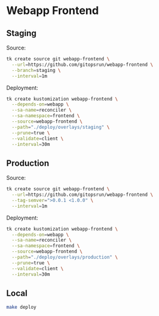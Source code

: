 # Webapp Frontend

## Staging 

Source:

```bash
tk create source git webapp-frontend \
  --url=https://github.com/gitopsrun/webapp-frontend \
  --branch=staging \
  --interval=1m
```

Deployment:

```bash
tk create kustomization webapp-frontend \
  --depends-on=webapp \
  --sa-name=reconciler \
  --sa-namespace=frontend \
  --source=webapp-frontend \
  --path="./deploy/overlays/staging" \
  --prune=true \
  --validate=client \
  --interval=30m
```

## Production 

Source:

```bash
tk create source git webapp-frontend \
  --url=https://github.com/gitopsrun/webapp-frontend \
  --tag-semver=">0.0.1 <1.0.0" \
  --interval=1m
```

Deployment:

```bash
tk create kustomization webapp-frontend \
  --depends-on=webapp \
  --sa-name=reconciler \
  --sa-namespace=frontend \
  --source=webapp-frontend \
  --path="./deploy/overlays/production" \
  --prune=true \
  --validate=client \
  --interval=30m
```

## Local

```bash
make deploy
```